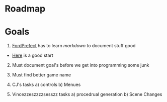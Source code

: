 # Roadmap

Goals
=====
1) [FordPrefect](https://github.com/FordPrefect42 "FordPrefect's profile page") has to learn _markdown_ to document stuff good

  * [Here](https://guides.github.com/features/mastering-markdown/ "Github's markdown guide") is a good start

2) Must document goal's before we get into programming some junk

3) Must find better game name

4) CJ's tasks
	a) controls
	b) Menues
5) Vincezzeszzzzsesszz tasks
	a) procedrual generation
	b) Scene Changes
